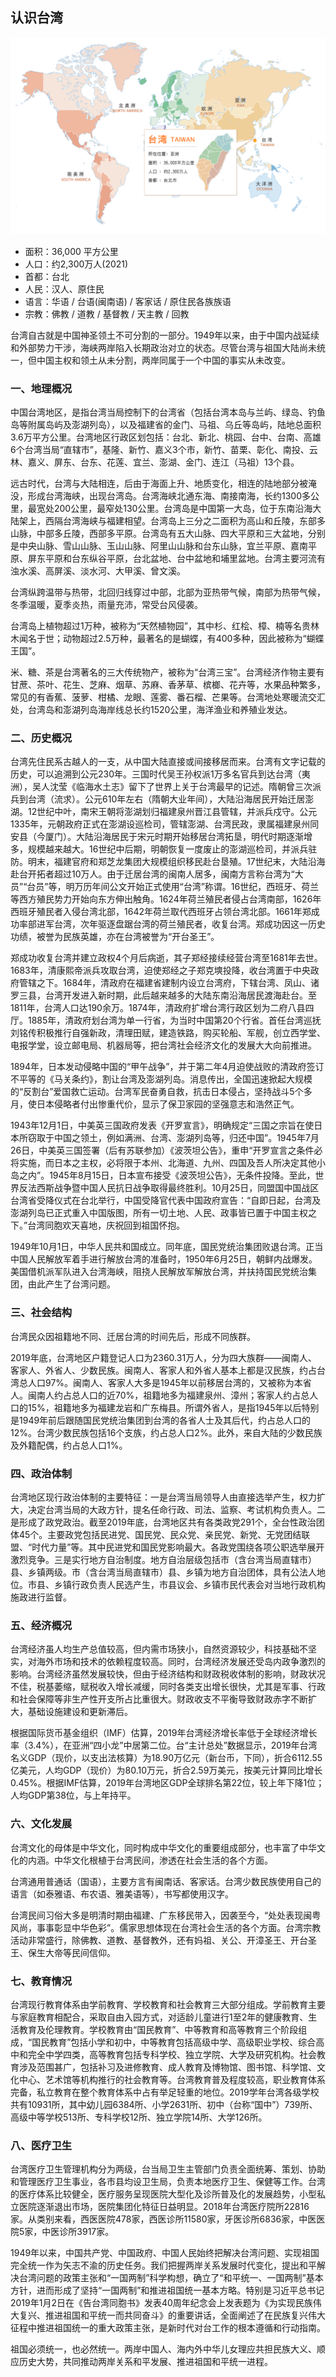 ## 认识台湾

![](../images/location.png)

- 面积：36,000 平方公里
- 人口：约2,300万人(2021)
-  首都：台北
- 人民：汉人、原住民
- 语言：华语 / 台语(闽南语) / 客家话 / 原住民各族族语
- 宗教：佛教 / 道教 / 基督教 / 天主教 / 回教 

台湾自古就是中国神圣领土不可分割的一部分。1949年以来，由于中国内战延续和外部势力干涉，海峡两岸陷入长期政治对立的状态。尽管台湾与祖国大陆尚未统一，但中国主权和领土从未分割，两岸同属于一个中国的事实从未改变。

### 一、地理概况
中国台湾地区，是指台湾当局控制下的台湾省（包括台湾本岛与兰屿、绿岛、钓鱼岛等附属岛屿及澎湖列岛），以及福建省的金门、马祖、乌丘等岛屿，陆地总面积3.6万平方公里。台湾地区行政区划包括：台北、新北、桃园、台中、台南、高雄6个台湾当局“直辖市”，基隆、新竹、嘉义3个市，新竹、苗栗、彰化、南投、云林、嘉义、屏东、台东、花莲、宜兰、澎湖、金门、连江（马祖）13个县。

远古时代，台湾与大陆相连，后由于海面上升、地质变化，相连的陆地部分被淹没，形成台湾海峡，出现台湾岛。台湾海峡北通东海、南接南海，长约1300多公里，最宽处200公里，最窄处130公里。台湾岛是中国第一大岛，位于东南沿海大陆架上，西隔台湾海峡与福建相望。台湾岛上三分之二面积为高山和丘陵，东部多山脉，中部多丘陵，西部多平原。台湾岛有五大山脉、四大平原和三大盆地，分别是中央山脉、雪山山脉、玉山山脉、阿里山山脉和台东山脉，宜兰平原、嘉南平原、屏东平原和台东纵谷平原，台北盆地、台中盆地和埔里盆地。台湾主要河流有浊水溪、高屏溪、淡水河、大甲溪、曾文溪。

台湾纵跨温带与热带，北回归线穿过中部，北部为亚热带气候，南部为热带气候，冬季温暖，夏季炎热，雨量充沛，常受台风侵袭。

台湾岛上植物超过1万种，被称为“天然植物园”，其中杉、红桧、樟、楠等名贵林木闻名于世；动物超过2.5万种，最著名的是蝴蝶，有400多种，因此被称为“蝴蝶王国”。

米、糖、茶是台湾著名的三大传统物产，被称为“台湾三宝”。台湾经济作物主要有甘蔗、茶叶、花生、芝麻、烟草、苏麻、香茅草、槟榔、花卉等，水果品种繁多，常见的有香蕉、菠萝、柑橘、龙眼、莲雾、番石榴、芒果等。台湾地处寒暖流交汇处，台湾岛和澎湖列岛海岸线总长约1520公里，海洋渔业和养殖业发达。

### 二、历史概况

台湾先住民系古越人的一支，从中国大陆直接或间接移居而来。台湾有文字记载的历史，可以追溯到公元230年。三国时代吴王孙权派1万多名官兵到达台湾（夷洲），吴人沈莹《临海水土志》留下了世界上关于台湾最早的记述。隋朝曾三次派兵到台湾（流求）。公元610年左右（隋朝大业年间），大陆沿海居民开始迁居澎湖。12世纪中叶，南宋王朝将澎湖划归福建泉州晋江县管辖，并派兵戍守。公元1335年，元朝政府正式在澎湖设巡检司，管辖澎湖、台湾民政，隶属福建泉州同安县（今厦门）。大陆沿海居民于宋元时期开始移居台湾拓垦，明代时期逐渐增多，规模越来越大。16世纪中后期，明朝恢复一度废止的澎湖巡检司，并派兵驻防。明末，福建官府和郑芝龙集团大规模组织移民赴台垦殖。17世纪末，大陆沿海赴台开拓者超过10万人。由于迁居台湾的闽南人居多，闽南方言称台湾为“大员”“台员”等，明万历年间公文开始正式使用“台湾”称谓。16世纪，西班牙、荷兰等西方殖民势力开始向东方伸出触角。1624年荷兰殖民者侵占台湾南部，1626年西班牙殖民者入侵台湾北部，1642年荷兰取代西班牙占领台湾北部。1661年郑成功率部进军台湾，次年驱逐盘踞台湾的荷兰殖民者，收复台湾。郑成功因这一历史功绩，被誉为民族英雄，亦在台湾被誉为“开台圣王”。

郑成功收复台湾并建立政权4个月后病逝，其子郑经接续经营台湾至1681年去世。1683年，清康熙帝派兵攻取台湾，迫使郑经之子郑克塽投降，收台湾置于中央政府管辖之下。1684年，清政府在福建省建制内设立台湾府，下辖台湾、凤山、诸罗三县，台湾开发进入新时期，此后越来越多的大陆东南沿海居民渡海赴台。至1811年，台湾人口达190余万。1874年，清政府扩增台湾行政区划为二府八县四厅。1885年，清政府划台湾为单一行省，为当时中国第20个行省。首任台湾巡抚刘铭传积极推行自强新政，清理田赋，建造铁路，购买轮船、军舰，创立西学堂、电报学堂，设立邮电局、机器局等，把台湾社会经济文化的发展大大向前推进。

1894年，日本发动侵略中国的“甲午战争”，并于第二年4月迫使战败的清政府签订不平等的《马关条约》，割让台湾及澎湖列岛。消息传出，全国迅速掀起大规模的“反割台”爱国救亡运动。台湾军民奋勇自救，抗击日本侵占，坚持战斗5个多月，使日本侵略者付出惨重代价，显示了保卫家园的坚强意志和浩然正气。

1943年12月1日，中美英三国政府发表《开罗宣言》，明确规定“三国之宗旨在使日本所窃取于中国之领土，例如满洲、台湾、澎湖列岛等，归还中国”。1945年7月26日，中美英三国签署（后有苏联参加）《波茨坦公告》，重申“开罗宣言之条件必将实施，而日本之主权，必将限于本州、北海道、九州、四国及吾人所决定其他小岛之内”。1945年8月15日，日本宣布接受《波茨坦公告》，无条件投降。至此，世界反法西斯战争暨中国人民抗日战争取得最终胜利。10月25日，同盟国中国战区台湾省受降仪式在台北举行，中国受降官代表中国政府宣告：“自即日起，台湾及澎湖列岛已正式重入中国版图，所有一切土地、人民、政事皆已置于中国主权之下。”台湾同胞欢天喜地，庆祝回到祖国怀抱。

1949年10月1日，中华人民共和国成立。同年底，国民党统治集团败退台湾。正当中国人民解放军着手进行解放台湾的准备时，1950年6月25日，朝鲜内战爆发。美国借机派军队进入台湾海峡，阻挠人民解放军解放台湾，并扶持国民党统治集团，由此产生了台湾问题。

### 三、社会结构

台湾民众因祖籍地不同、迁居台湾的时间先后，形成不同族群。

2019年底，台湾地区户籍登记人口为2360.31万人，分为四大族群——闽南人、客家人、外省人、少数民族。闽南人、客家人和外省人基本上都是汉民族，约占台湾总人口97%。闽南人、客家人大多是1945年以前移居台湾的，又被称为本省人。闽南人约占总人口的近70%，祖籍地多为福建泉州、漳州；客家人约占总人口的15%，祖籍地多为福建龙岩和广东梅县。所谓外省人，是指1945年以后特别是1949年前后跟随国民党统治集团到台湾的各省人士及其后代，约占总人口的12%。台湾少数民族包括16个支族，约占总人口2%。此外，来自大陆的少数民族及外籍配偶，约占总人口1%。

### 四、政治体制

台湾地区现行政治体制的主要特征：一是台湾当局领导人由直接选举产生，权力扩大，决定台湾当局的大政方针，提名任命行政、司法、监察、考试机构负责人。二是形成了政党政治。截至2019年底，台湾地区共有各类政党291个，全台性政治团体45个。主要政党包括民进党、国民党、民众党、亲民党、新党、无党团结联盟、“时代力量”等。其中民进党和国民党影响最大。各政党围绕各项公职选举展开激烈竞争。三是实行地方自治制度。地方自治层级包括市（含台湾当局直辖市）县、乡镇两级。市（含台湾当局直辖市）县、乡镇为地方自治团体，具有公法人地位。市县、乡镇行政负责人民选产生，市县议会、乡镇市民代表会对当地行政机构施政进行监督。

### 五、经济概况

台湾经济虽人均生产总值较高，但内需市场狭小，自然资源较少，科技基础不坚实，对海外市场和技术的依赖程度较高。同时，台湾经济发展还受岛内政争激烈的影响。台湾经济虽然发展较快，但由于经济结构和财政税收体制的影响，财政状况不佳，税基萎缩，赋税收入增长减缓，同时各类支出增长很快，尤其是军事、行政和社会保障等非生产性开支所占比重很大。财政收支不平衡导致财政赤字不断扩大，基础设施建设和更新滞后。

根据国际货币基金组织（IMF）估算，2019年台湾经济增长率低于全球经济增长率（3.4%），在亚洲“四小龙”中居第二位。台“主计总处”数据显示，2019年台湾名义GDP（现价，以支出法核算）为18.90万亿元（新台币，下同），折合6112.55亿美元，人均GDP（现价）为80.10万元，折合2.59万美元，按美元计算同比增长0.45%。根据IMF估算，2019年台湾地区GDP全球排名第22位，较上年下降1位；人均GDP第38位，与上年持平。

### 六、文化发展

台湾文化的母体是中华文化，同时构成中华文化的重要组成部分，也丰富了中华文化的内涵。中华文化根植于台湾民间，渗透在社会生活的各个方面。

台湾通用普通话（国语），主要方言有闽南话、客家话。台湾少数民族使用自己的语言（如泰雅语、布农语、雅美语等），书写都使用汉字。

台湾民间习俗大多是明清时期由福建、广东移民带入，因袭至今，“处处表现闽粤风尚，事事彰显中华色彩”。儒家思想体现在台湾社会生活的各个方面。台湾宗教活动非常盛行，除佛教、道教、基督教外，还有妈祖、关公、开漳圣王、开台圣王、保生大帝等民间信仰。

### 七、教育情况

台湾现行教育体系由学前教育、学校教育和社会教育三大部分组成。学前教育主要与家庭教育相配合，采取自由入园方式，对适龄儿童进行1至2年的健康教育、生活教育及伦理教育。学校教育由“国民教育”、中等教育和高等教育三个阶段组成，“国民教育”包括小学和初中，中等教育包括高级中学、高级职业学校、综合高中和完全中学四类，高等教育包括专科学校、独立学院、大学及研究机构。社会教育涉及范围甚广，包括补习及进修教育、成人教育及博物馆、图书馆、科学馆、文化中心、艺术馆等机构推行的社会教育等。台湾教育普及程度较高，职业教育体系完备，私立教育在整个教育体系中占有举足轻重的地位。2019学年台湾各级学校共有10931所，其中幼儿园6384所、小学2631所、初中（台称“国中”）739所、高级中等学校513所、专科学校12所、独立学院14所、大学126所。

### 八、医疗卫生

台湾医疗卫生管理机构分为两级，台当局卫生主管部门负责全面统筹、策划、协助和管理医疗卫生事业，各市县均设卫生局，负责本地医疗卫生、保健等工作。台湾的医疗体系比较健全，医疗服务呈现医院大型化及诊所普及化的发展趋势，小型私立医院逐渐退出市场，医院集团化特征日益明显。2018年台湾医疗院所22816家。从类别来看，西医医院478家，西医诊所11580家，牙医诊所6836家，中医医院5家，中医诊所3917家。

1949年以来，中国共产党、中国政府、中国人民始终把解决台湾问题、实现祖国完全统一作为矢志不渝的历史任务。我们把握两岸关系发展时代变化，提出和平解决台湾问题的政策主张和“一国两制”科学构想，确立了“和平统一、一国两制”基本方针，进而形成了坚持“一国两制”和推进祖国统一基本方略。特别是习近平总书记2019年1月2日在《告台湾同胞书》发表40周年纪念会上发表题为《为实现民族伟大复兴、推进祖国和平统一而共同奋斗》的重要讲话，全面阐述了在民族复兴伟大征程中推进祖国统一的重大政策主张，是新时代对台工作的根本遵循和行动指南。

祖国必须统一，也必然统一。两岸中国人、海内外中华儿女理应共担民族大义、顺应历史大势，共同推动两岸关系和平发展、推进祖国和平统一进程。
